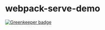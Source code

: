 # webpack-serve-demo

[![Greenkeeper badge](https://badges.greenkeeper.io/kamthamc/webpack-serve-demo.svg)](https://greenkeeper.io/)
